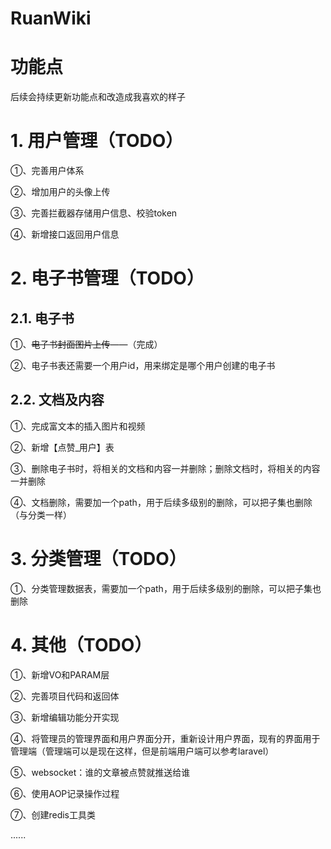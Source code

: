 # RuanWiki

# 功能点
后续会持续更新功能点和改造成我喜欢的样子

# 1. 用户管理（TODO）
①、完善用户体系 

②、增加用户的头像上传 

③、完善拦截器存储用户信息、校验token

④、新增接口返回用户信息

# 2. 电子书管理（TODO）

## 2.1. 电子书
①、~~电子书封面图片上传~~——（完成）

②、电子书表还需要一个用户id，用来绑定是哪个用户创建的电子书

## 2.2. 文档及内容
①、完成富文本的插入图片和视频

②、新增【点赞_用户】表

③、删除电子书时，将相关的文档和内容一并删除；删除文档时，将相关的内容一并删除

④、文档删除，需要加一个path，用于后续多级别的删除，可以把子集也删除（与分类一样）

# 3. 分类管理（TODO）
①、分类管理数据表，需要加一个path，用于后续多级别的删除，可以把子集也删除

# 4. 其他（TODO）
①、新增VO和PARAM层

②、完善项目代码和返回体

③、新增编辑功能分开实现

④、将管理员的管理界面和用户界面分开，重新设计用户界面，现有的界面用于管理端（管理端可以是现在这样，但是前端用户端可以参考laravel）

⑤、websocket：谁的文章被点赞就推送给谁

⑥、使用AOP记录操作过程

⑦、创建redis工具类

......